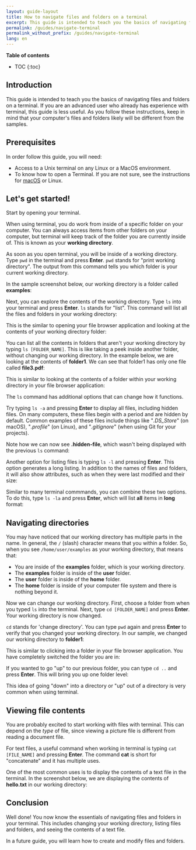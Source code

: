 ```yaml
---
layout: guide-layout
title: How to navigate files and folders on a terminal
excerpt: This guide is intended to teach you the basics of navigating files and folders on a terminal.
permalink: /guides/navigate-terminal
permalink_without_prefix: /guides/navigate-terminal
lang: en
---
```


**Table of contents**

* TOC
{:toc}

## Introduction

This guide is intended to teach you the basics of navigating files and folders on a terminal. If you are an advanced user who already has experience with terminal, this guide is less useful. As you follow these instructions, keep in mind that your computer's files and folders likely will be different from the samples.

## Prerequisites

In order follow this guide, you will need:

* Access to a Unix terminal on any Linux or a MacOS environment.
* To know how to open a Terminal. If you are not sure, see the instructions for [macOS](open-terminal-macos) or Linux.

## Let's get started!

Start by opening your terminal.

When using terminal, you do work from inside of a specific folder on your computer. You can always access items from other folders on your computer, but terminal will keep track of the folder you are currently inside of. This is known as your **working directory**.

As soon as you open terminal, you will be inside of a working directory. Type `pwd` in the terminal and press **Enter**. `pwd` stands for "print working directory". The output from this command tells you which folder is your current working directory.

In the sample screenshot below, our working directory is a folder called **examples**:

<div class="center guideimages">
  <amp-img src="/assets/guides/navigate-work-files/pwd-en.png" width="665" height="387" alt="terminal pwd command" layout="fixed"></amp-img>
</div>

Next, you can explore the contents of the working directory. Type `ls` into your terminal and press **Enter**. `ls` stands for "list". This command will list all the files and folders in your working directory:

<div class="center guideimages">
  <amp-img src="/assets/guides/navigate-work-files/ls-en.png" width="665" height="387" alt="terminal list command" layout="fixed"></amp-img>
</div>

This is the similar to opening your file browser application and looking at the contents of your working directory folder:

<div class="center guideimages">
  <amp-img src="/assets/guides/navigate-work-files/ls-finder-en.png" width="665" height="387" alt="file browser show contents" layout="fixed"></amp-img>
</div>

You can list all the contents in folders that aren't your working directory by typing `ls [FOLDER_NAME]`. This is like taking a peek inside another folder, without changing our working directory. In the example below, we are looking at the contents of **folder1**. We can see that folder1 has only one file called **file3.pdf**:

<div class="center guideimages">
  <amp-img src="/assets/guides/navigate-work-files/ls-folder1-en.png" width="665" height="387" alt="ls command folder" layout="fixed"></amp-img>
</div>

This is similar to looking at the contents of a folder within your working directory in your file browser application:

<div class="center guideimages">
  <amp-img src="/assets/guides/navigate-work-files/ls-folder1-finder-en.png" width="665" height="387" alt="file browser folder peek" layout="fixed"></amp-img>
</div>

The `ls` command has additional options that can change how it functions.

Try typing `ls -a` and pressing **Enter** to display all files, including hidden files. On many computers, these files begin with a period and are hidden by default. Common examples of these files include things like "*.DS_Store*" (on macOS), "*.profile*" (on Linux), and "*.gitignore*" (when using Git for your projects).

Note how we can now see **.hidden-file**, which wasn't being displayed with the previous `ls` command:

<div class="center guideimages">
  <amp-img src="/assets/guides/navigate-work-files/ls-a-en.png" width="665" height="387" alt="terminal ls all command" layout="fixed"></amp-img>
</div>

Another option for listing files is typing `ls -l` and pressing **Enter**. This option generates a long listing. In addition to the names of files and folders, it will also show attributes, such as when they were last modified and their size:

<div class="center guideimages">
  <amp-img src="/assets/guides/navigate-work-files/ls-l-en.png" width="665" height="387" alt="terminal ls long command" layout="fixed"></amp-img>
</div>

Similar to many terminal commmands, you can combine these two options. To do this, type `ls -la` and press **Enter**, which will list **all** items in **long** format:

<div class="center guideimages">
  <amp-img src="/assets/guides/navigate-work-files/ls-la-en.png" width="665" height="387" alt="terminal ls long all command" layout="fixed"></amp-img>
</div>

## Navigating directories

You may have noticed that our working directory has multiple parts in the name. In general, the `/` (slash) character means that you within a folder. So, when you see `/home/user/examples` as your working directory, that means that:

* You are inside of the **examples** folder, which is your working directory.
* The **examples** folder is inside of the **user** folder.
* The **user** folder is inside of the **home** folder.
* The **home** folder is inside of your computer file system and there is nothing beyond it.

Now we can change our working directory. First, choose a folder from when you typed `ls` into the terminal. Next, type `cd [FOLDER_NAME]` and press **Enter**. Your working directory is now changed.

`cd` stands for 'change directory'. You can type `pwd` again and press **Enter** to verify that you changed your working directory. In our sample, we changed our working directory to **folder1**:

<div class="center guideimages">
  <amp-img src="/assets/guides/navigate-work-files/cd-folder1-en.png" width="665" height="387" alt="termianl cd command" layout="fixed"></amp-img>
</div>

This is similar to clicking into a folder in your file browser application. You have completely switched the folder you are in:

<div class="center guideimages">
  <amp-img src="/assets/guides/navigate-work-files/cd-folder1-finder-en.png" width="665" height="387" alt="MacOS folder change directory" layout="fixed"></amp-img>
</div>

If you wanted to go "up" to our previous folder, you can type `cd ..` and press **Enter**. This will bring you up one folder level:

<div class="center guideimages">
  <amp-img src="/assets/guides/navigate-work-files/cd-folder1-and-back-en.png" width="665" height="387" alt="terminal cd folder1 and back" layout="fixed"></amp-img>
</div>

This idea of going "down" into a directory or "up" out of a directory is very common when using terminal.

## Viewing file contents

You are probably excited to start working with files with terminal. This can depend on the *type* of file, since viewing a picture file is different from reading a document file.

For text files, a useful command when working in terminal is typing `cat [FILE_NAME]` and pressing **Enter**. The command **cat** is short for "concatenate" and it has multiple uses.

One of the most common uses is to display the contents of a text file in the terminal. In the screenshot below, we are displaying the contents of **hello.txt** in our working directory:

<div class="center guideimages">
  <amp-img src="/assets/guides/navigate-work-files/cat-hello-en.png" width="665" height="387" alt="terminal cat command" layout="fixed"></amp-img>
</div>

## Conclusion

Well done! You now know the essentials of navigating files and folders in your terminal. This includes changing your working directory, listing files and folders, and seeing the contents of a text file.

In a future guide, you will learn how to create and modify files and folders.
